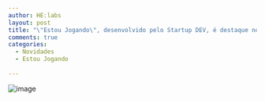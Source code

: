 ```yaml
---
author: HE:labs
layout: post
title: "\"Estou Jogando\", desenvolvido pelo Startup DEV, é destaque no G1"
comments: true
categories:
  - Novidades
  - Estou Jogando
     
---
```

![image](/blog/images/posts/2012-07-30/estoujogandorecife.jpg)


